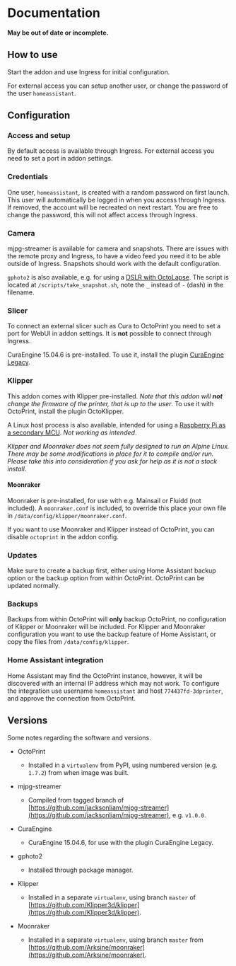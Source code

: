 # Documentation

**May be out of date or incomplete.**

## How to use

Start the addon and use Ingress for initial configuration.

For external access you can setup another user, or change the password of the user `homeassistant`.

## Configuration

### Access and setup

By default access is available through Ingress. For external access you need to set a port in addon settings.

### Credentials

One user, `homeassistant`, is created with a random password on first launch. This user will automatically be logged in when you access through Ingress. If removed, the account will be recreated on next restart. You are free to change the password, this will not affect access through Ingress.

### Camera

mjpg-streamer is available for camera and snapshots. There are issues with the remote proxy and Ingress, to have a video feed you need it to be able outside of Ingress. Snapshots should work with the default configuration.

`gphoto2` is also available, e.g. for using a [DSLR with OctoLapse](https://github.com/FormerLurker/Octolapse/wiki/V0.4---Configuring-a-DSLR). The script is located at `/scripts/take_snapshot.sh`, note the `_` instead of `-` (dash) in the filename.

### Slicer

To connect an external slicer such as Cura to OctoPrint you need to set a port for WebUI in addon settings. It is **not** possible to connect through Ingress.

CuraEngine 15.04.6 is pre-installed. To use it, install the plugin [CuraEngine Legacy](https://plugins.octoprint.org/plugins/curalegacy/).

### Klipper

This addon comes with Klipper pre-installed. *Note that this addon will **not** change the firmware of the printer, that is up to the user*.
To use it with OctoPrint, install the plugin OctoKlipper.

A Linux host process is also available, intended for using a [Raspberry Pi as a secondary MCU](https://www.klipper3d.org/RPi_microcontroller.html). *Not working as intended*.

*Klipper and Moonraker does not seem fully designed to run on Alpine Linux. There may be some modifications in place for it to compile and/or run. Please take this into consideration if you ask for help as it is not a stock install.*

#### Moonraker

Moonraker is pre-installed, for use with e.g. Mainsail or Fluidd (not included).
A `moonraker.conf` is included, to override this place your own file in `/data/config/klipper/moonraker.conf`.

If you want to use Moonraker and Klipper instead of OctoPrint, you can disable `octoprint` in the addon config.

### Updates

Make sure to create a backup first, either using Home Assistant backup option or the backup option from within OctoPrint.
OctoPrint can be updated normally.

### Backups

Backups from within OctoPrint will **only** backup OctoPrint, no configuration of Klipper or Moonraker will be included.
For Klipper and Moonraker configuration you want to use the backup feature of Home Assistant, or copy the files from `/data/config/klipper`.

### Home Assistant integration

Home Assistant may find the OctoPrint instance, however, it will be discovered with an internal IP address which may not work. To configure the integration use username `homeassistant` and host `774437fd-3dprinter`, and approve the connection from OctoPrint.

## Versions

Some notes regarding the software and versions.

- OctoPrint
  - Installed in a `virtualenv` from PyPI, using numbered version (e.g. `1.7.2`) from when image was built.

- mjpg-streamer
  - Compiled from tagged branch of [https://github.com/jacksonliam/mjpg-streamer](https://github.com/jacksonliam/mjpg-streamer), e.g. `v1.0.0`.

- CuraEngine
  - CuraEngine 15.04.6, for use with the plugin CuraEngine Legacy.

- gphoto2
  - Installed through package manager.

- Klipper
  - Installed in a separate `virtualenv`, using branch `master` of [https://github.com/Klipper3d/klipper](https://github.com/Klipper3d/klipper).

- Moonraker
  - Installed in a separate `virtualenv`, using branch `master` from [https://github.com/Arksine/moonraker](https://github.com/Arksine/moonraker).
